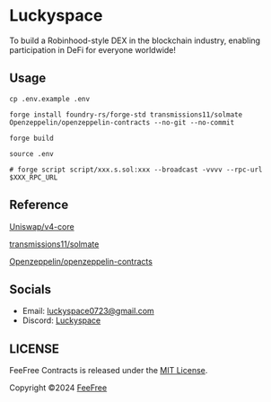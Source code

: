 # Luckyspace
To build a Robinhood-style DEX in the blockchain industry, enabling participation in DeFi for everyone worldwide!

## Usage
```shell
cp .env.example .env

forge install foundry-rs/forge-std transmissions11/solmate Openzeppelin/openzeppelin-contracts --no-git --no-commit

forge build

source .env

# forge script script/xxx.s.sol:xxx --broadcast -vvvv --rpc-url $XXX_RPC_URL
```

## Reference
[Uniswap/v4-core](https://github.com/Uniswap/v4-core)

[transmissions11/solmate](https://github.com/transmissions11/solmate)

[Openzeppelin/openzeppelin-contracts](https://github.com/Openzeppelin/openzeppelin-contracts)

## Socials
- Email: [luckyspace0723@gmail.com](mailto://luckyspace0723@gmail.com)
- Discord: [Luckyspace](https://discord.gg/5WSNaoMknK)

## LICENSE
FeeFree Contracts is released under the [MIT License](LICENSE).

Copyright ©2024 [FeeFree](https://github.com/luckyspaceOK)
